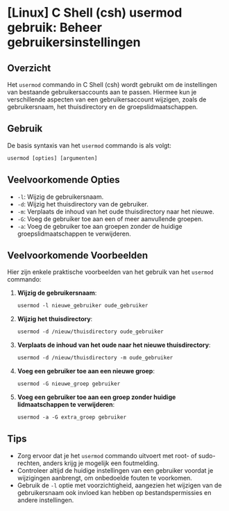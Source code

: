 # [Linux] C Shell (csh) usermod gebruik: Beheer gebruikersinstellingen

## Overzicht
Het `usermod` commando in C Shell (csh) wordt gebruikt om de instellingen van bestaande gebruikersaccounts aan te passen. Hiermee kun je verschillende aspecten van een gebruikersaccount wijzigen, zoals de gebruikersnaam, het thuisdirectory en de groepslidmaatschappen.

## Gebruik
De basis syntaxis van het `usermod` commando is als volgt:

```csh
usermod [opties] [argumenten]
```

## Veelvoorkomende Opties
- `-l`: Wijzig de gebruikersnaam.
- `-d`: Wijzig het thuisdirectory van de gebruiker.
- `-m`: Verplaats de inhoud van het oude thuisdirectory naar het nieuwe.
- `-G`: Voeg de gebruiker toe aan een of meer aanvullende groepen.
- `-a`: Voeg de gebruiker toe aan groepen zonder de huidige groepslidmaatschappen te verwijderen.

## Veelvoorkomende Voorbeelden
Hier zijn enkele praktische voorbeelden van het gebruik van het `usermod` commando:

1. **Wijzig de gebruikersnaam**:
   ```csh
   usermod -l nieuwe_gebruiker oude_gebruiker
   ```

2. **Wijzig het thuisdirectory**:
   ```csh
   usermod -d /nieuw/thuisdirectory oude_gebruiker
   ```

3. **Verplaats de inhoud van het oude naar het nieuwe thuisdirectory**:
   ```csh
   usermod -d /nieuw/thuisdirectory -m oude_gebruiker
   ```

4. **Voeg een gebruiker toe aan een nieuwe groep**:
   ```csh
   usermod -G nieuwe_groep gebruiker
   ```

5. **Voeg een gebruiker toe aan een groep zonder huidige lidmaatschappen te verwijderen**:
   ```csh
   usermod -a -G extra_groep gebruiker
   ```

## Tips
- Zorg ervoor dat je het `usermod` commando uitvoert met root- of sudo-rechten, anders krijg je mogelijk een foutmelding.
- Controleer altijd de huidige instellingen van een gebruiker voordat je wijzigingen aanbrengt, om onbedoelde fouten te voorkomen.
- Gebruik de `-l` optie met voorzichtigheid, aangezien het wijzigen van de gebruikersnaam ook invloed kan hebben op bestandspermissies en andere instellingen.